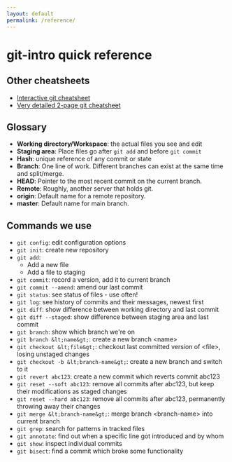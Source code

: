 ```yaml
---
layout: default
permalink: /reference/
---
```


# git-intro quick reference

## Other cheatsheets

* [Interactive git cheatsheet](http://www.ndpsoftware.com/git-cheatsheet.html)
* [Very detailed 2-page git
  cheatsheet](https://users.aalto.fi/~darstr1/cheatsheets/git-for-normal-people-cheatsheet_1.0.pdf)

## Glossary

* **Working directory/Workspace**: the actual files you see and edit
* **Staging area**: Place files go after `git add` and before `git
  commit`
* **Hash**: unique reference of any commit or state
* **Branch**: One line of work.  Different branches can exist at the
  same time and split/merge.
* **HEAD**: Pointer to the most recent commit on the current branch.
* **Remote**: Roughly, another server that holds git.
* **origin**: Default name for a remote repository.
* **master**: Default name for main branch.




## Commands we use

* `git config`: edit configuration options
* `git init`: create new repository
* `git add`:
  - Add a new file
  - Add a file to staging
* `git commit`: record a version, add it to current branch
* `git commit --amend`: amend our last commit
* `git status`: see status of files - use often!
* `git log`: see history of commits and their messages, newest first
* `git diff`: show difference between working directory and last commit
* `git diff --staged`: show difference between staging area and last commit
* `git branch`: show which branch we're on
* `git branch &lt;name&gt;`: create a new branch &lt;name&gt;
* `git checkout &lt;file&gt;`: checkout last committed version of &lt;file&gt;, losing unstaged changes
* `git checkout -b &lt;branch-name&gt;`: create a new branch and switch to it
* `git revert abc123`: create a new commit which reverts commit abc123
* `git reset --soft abc123`: remove all commits after abc123, but keep their modifications as staged changes
* `git reset --hard abc123`: remove all commits after abc123, permanently throwing away their changes
* `git merge &lt;branch-name&gt;`: merge branch &lt;branch-name&gt; into current branch
* `git grep`: search for patterns in tracked files
* `git annotate`: find out when a specific line got introduced and by whom
* `git show`: inspect individual commits
* `git bisect`: find a commit which broke some functionality
